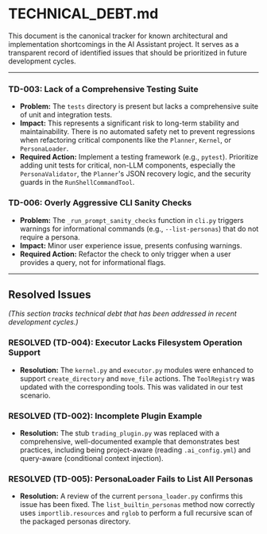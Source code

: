 # TECHNICAL_DEBT.md

This document is the canonical tracker for known architectural and implementation shortcomings in the AI Assistant project. It serves as a transparent record of identified issues that should be prioritized in future development cycles.

---

### TD-003: Lack of a Comprehensive Testing Suite
-   **Problem:** The `tests` directory is present but lacks a comprehensive suite of unit and integration tests.
-   **Impact:** This represents a significant risk to long-term stability and maintainability. There is no automated safety net to prevent regressions when refactoring critical components like the `Planner`, `Kernel`, or `PersonaLoader`.
-   **Required Action:** Implement a testing framework (e.g., `pytest`). Prioritize adding unit tests for critical, non-LLM components, especially the `PersonaValidator`, the `Planner`'s JSON recovery logic, and the security guards in the `RunShellCommandTool`.

### TD-006: Overly Aggressive CLI Sanity Checks
-   **Problem:** The `_run_prompt_sanity_checks` function in `cli.py` triggers warnings for informational commands (e.g., `--list-personas`) that do not require a persona.
-   **Impact:** Minor user experience issue, presents confusing warnings.
-   **Required Action:** Refactor the check to only trigger when a user provides a query, not for informational flags.

---

## Resolved Issues

*(This section tracks technical debt that has been addressed in recent development cycles.)*

### RESOLVED (TD-004): Executor Lacks Filesystem Operation Support
-   **Resolution:** The `kernel.py` and `executor.py` modules were enhanced to support `create_directory` and `move_file` actions. The `ToolRegistry` was updated with the corresponding tools. This was validated in our test scenario.

### RESOLVED (TD-002): Incomplete Plugin Example
-   **Resolution:** The stub `trading_plugin.py` was replaced with a comprehensive, well-documented example that demonstrates best practices, including being project-aware (reading `.ai_config.yml`) and query-aware (conditional context injection).

### RESOLVED (TD-005): PersonaLoader Fails to List All Personas
-   **Resolution:** A review of the current `persona_loader.py` confirms this issue has been fixed. The `list_builtin_personas` method now correctly uses `importlib.resources` and `rglob` to perform a full recursive scan of the packaged personas directory.